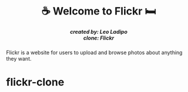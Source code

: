 <h1 align= "center" dir="auto">
  ☕ Welcome to Flickr 🛏️
</h1>
<h5 align= "center" dir="auto">
  created by: Leo Ladipo
  <br>clone: Flickr</br>
</h5>

Flickr is a website for users to upload and browse photos about anything they want.

# flickr-clone
